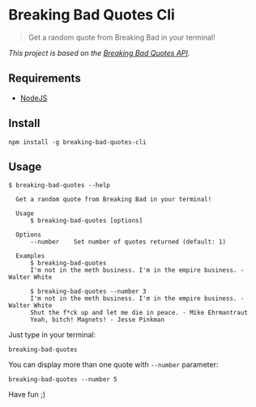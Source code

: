 # Breaking Bad Quotes Cli

> Get a random quote from Breaking Bad in your terminal!


*This project is based on the [Breaking Bad Quotes API](https://github.com/shevabam/breaking-bad-quotes).*



## Requirements

- [NodeJS](https://nodejs.org/)

## Install

```
npm install -g breaking-bad-quotes-cli
```

## Usage

```
$ breaking-bad-quotes --help

  Get a random quote from Breaking Bad in your terminal!

  Usage
      $ breaking-bad-quotes [options]

  Options
      --number    Set number of quotes returned (default: 1)

  Examples
      $ breaking-bad-quotes
      I'm not in the meth business. I'm in the empire business. - Walter White

      $ breaking-bad-quotes --number 3
      I'm not in the meth business. I'm in the empire business. - Walter White
      Shut the f*ck up and let me die in peace. - Mike Ehrmantraut
      Yeah, bitch! Magnets! - Jesse Pinkman
```

Just type in your terminal:

```
breaking-bad-quotes
```

You can display more than one quote with `--number` parameter:

```
breaking-bad-quotes --number 5
```


Have fun ;)